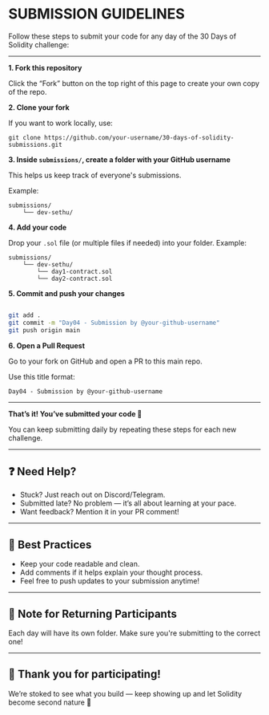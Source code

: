 # **SUBMISSION GUIDELINES**

Follow these steps to submit your code for any day of the 30 Days of Solidity challenge:

---

**1. Fork this repository**

Click the “Fork” button on the top right of this page to create your own copy of the repo.

**2. Clone your fork**

If you want to work locally, use:

`git clone https://github.com/your-username/30-days-of-solidity-submissions.git`

**3. Inside `submissions/`, create a folder with your GitHub username**

This helps us keep track of everyone's submissions.

Example:

```
submissions/
    └── dev-sethu/
```

**4. Add your code**

Drop your `.sol` file (or multiple files if needed) into your folder.
Example:

```
submissions/
    └── dev-sethu/
        └── day1-contract.sol
        └── day2-contract.sol

```

**5. Commit and push your changes**

```bash

git add .
git commit -m "Day04 - Submission by @your-github-username"
git push origin main

```

**6. Open a Pull Request**

Go to your fork on GitHub and open a PR to this main repo.

Use this title format:

`Day04 - Submission by @your-github-username`

---

**That’s it! You’ve submitted your code 🎉**

You can keep submitting daily by repeating these steps for each new challenge.

---

## ❓ Need Help?

- Stuck? Just reach out on Discord/Telegram.
- Submitted late? No problem — it’s all about learning at your pace.
- Want feedback? Mention it in your PR comment!

---

## 🧠 Best Practices

- Keep your code readable and clean.
- Add comments if it helps explain your thought process.
- Feel free to push updates to your submission anytime!

---

## 📢 Note for Returning Participants

Each day will have its own folder. Make sure you're submitting to the correct one!

---

## 🫶 Thank you for participating!

We’re stoked to see what you build — keep showing up and let Solidity become second nature 💚
